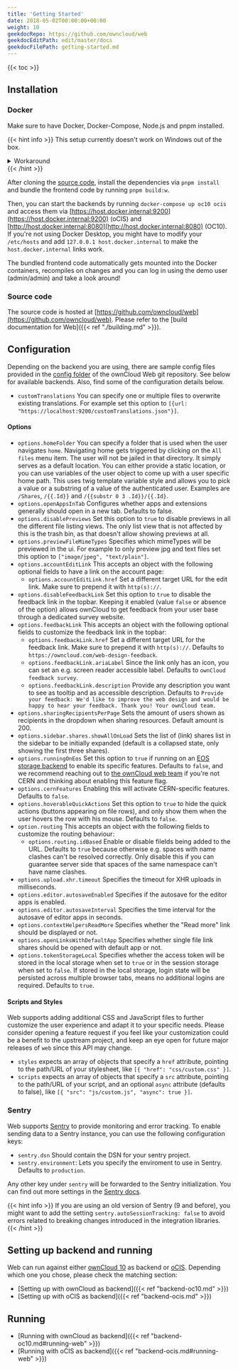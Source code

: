 ```yaml
---
title: 'Getting Started'
date: 2018-05-02T00:00:00+00:00
weight: 10
geekdocRepo: https://github.com/owncloud/web
geekdocEditPath: edit/master/docs
geekdocFilePath: getting-started.md
---
```


{{< toc >}}

## Installation

### Docker

Make sure to have Docker, Docker-Compose, Node.js and pnpm installed.

{{< hint info >}}
This setup currently doesn't work on Windows out of the box.

<details>
  <summary>Workaround</summary>
  One of our contributors has opened a PR to a dependency that prevents us from successfully bundling the frontend.
  Feel free to check out [his changes](https://github.com/egoist/rollup-plugin-postcss/pull/384) and build them locally if you absolutely want to work on Windows.
</details>
{{< /hint >}}

After cloning the [source code](https://github.com/owncloud/web), install the dependencies via `pnpm install` and bundle the frontend code by running `pnpm build:w`.

Then, you can start the backends by running `docker-compose up oc10 ocis` and access them via [https://host.docker.internal:9200](https://host.docker.internal:9200) (oCIS) and [http://host.docker.internal:8080](http://host.docker.internal:8080) (OC10). If you're not using Docker Desktop, you might have to modify your `/etc/hosts` and add `127.0.0.1 host.docker.internal` to make the `host.docker.internal` links work.

The bundled frontend code automatically gets mounted into the Docker containers, recompiles on changes and you can log in using the demo user (admin/admin) and take a look around!

### Source code

The source code is hosted at [https://github.com/owncloud/web](https://github.com/owncloud/web).
Please refer to the [build documentation for Web]({{< ref "./building.md" >}}).

## Configuration

Depending on the backend you are using, there are sample config files provided in the [config folder](https://github.com/owncloud/web/tree/master/config) of the ownCloud Web git repository. See below for available backends. Also, find some of the configuration details below.

- `customTranslations` You can specify one or multiple files to overwrite existing translations. For example set this option to `[{url: "https://localhost:9200/customTranslations.json"}]`.

#### Options

- `options.homeFolder` You can specify a folder that is used when the user navigates `home`. Navigating home gets triggered by clicking on the `All files`
  menu item. The user will not be jailed in that directory. It simply serves as a default location. You can either provide a static location, or you can use
  variables of the user object to come up with a user specific home path. This uses twig template variable style and allows you to pick a value or a
  substring of a value of the authenticated user. Examples are `/Shares`, `/{{.Id}}` and `/{{substr 0 3 .Id}}/{{.Id}`.
- `options.openAppsInTab` Configures whether apps and extensions generally should open in a new tab. Defaults to false.
- `options.disablePreviews` Set this option to `true` to disable previews in all the different file listing views. The only list view that is not affected
  by this is the trash bin, as that doesn't allow showing previews at all.
- `options.previewFileMimeTypes` Specifies which mimeTypes will be previewed in the ui. For example to only preview jpg and text files set this option to `["image/jpeg", "text/plain"]`.
- `options.accountEditLink` This accepts an object with the following optional fields to have a link on the account page:
    - `options.accountEditLink.href` Set a different target URL for the edit link. Make sure to prepend it with `http(s)://`.
- `options.disableFeedbackLink` Set this option to `true` to disable the feedback link in the topbar. Keeping it enabled (value `false` or absence of the option)
  allows ownCloud to get feedback from your user base through a dedicated survey website.
- `options.feedbackLink` This accepts an object with the following optional fields to customize the feedback link in the topbar:
    - `options.feedbackLink.href` Set a different target URL for the feedback link. Make sure to prepend it with `http(s)://`. Defaults to `https://owncloud.com/web-design-feedback`.
    - `options.feedbackLink.ariaLabel` Since the link only has an icon, you can set an e.g. screen reader accessible label. Defaults to `ownCloud feedback survey`.
    - `options.feedbackLink.description` Provide any description you want to see as tooltip and as accessible description. Defaults to `Provide your feedback: We'd like to improve the web design and would be happy to hear your feedback. Thank you! Your ownCloud team.`
- `options.sharingRecipientsPerPage` Sets the amount of users shown as recipients in the dropdown when sharing resources. Default amount is 200.
- `options.sidebar.shares.showAllOnLoad` Sets the list of (link) shares list in the sidebar to be initially expanded (default is a collapsed state, only showing the first three shares).
- `options.runningOnEos` Set this option to `true` if running on an [EOS storage backend](https://eos-web.web.cern.ch/eos-web/) to enable its specific features. Defaults to `false`, and we recommend reaching out to [the ownCloud web team](https://talk.owncloud.com/channel/web) if you're not CERN and thinking about enabling this feature flag.
- `options.cernFeatures` Enabling this will activate CERN-specific features. Defaults to `false`.
- `options.hoverableQuickActions` Set this option to `true` to hide the quick actions (buttons appearing on file rows), and only show them when the user
  hovers the row with his mouse. Defaults to `false`.
- `option.routing` This accepts an object with the following fields to customize the routing behaviour:
    - `options.routing.idBased` Enable or disable fileIds being added to the URL. Defaults to `true` because otherwise e.g. spaces with name clashes can't be resolved correctly. Only disable this if you can guarantee server side that spaces of the same namespace can't have name clashes.
- `options.upload.xhr.timeout` Specifies the timeout for XHR uploads in milliseconds.
- `options.editor.autosaveEnabled` Specifies if the autosave for the editor apps is enabled.
- `options.editor.autosaveInterval` Specifies the time interval for the autosave of editor apps in seconds.
- `options.contextHelpersReadMore` Specifies whether the "Read more" link should be displayed or not.
- `options.openLinksWithDefaultApp` Specifies whether single file link shares should be opened with default app or not.
- `options.tokenStorageLocal` Specifies whether the access token will be stored in the local storage when set to `true` or in the session storage when set to `false`. If stored in the local storage, login state will be persisted across multiple browser tabs, means no additional logins are required. Defaults to `true`.

#### Scripts and Styles

Web supports adding additional CSS and JavaScript files to further customize the user experience and adapt it to your specific needs. Please consider opening a feature request if you feel like your customization could be a benefit to the upstream project, and keep an eye open for future major releases of `web` since this API may change.

- `styles` expects an array of objects that specify a `href` attribute, pointing to the path/URL of your stylesheet, like `[{ "href": "css/custom.css" }]`.
- `scripts` expects an array of objects that specify a `src` attribute, pointing to the path/URL of your script, and an optional `async` attribute (defaults to false), like `[{ "src": "js/custom.js", "async": true }]`.

### Sentry

Web supports [Sentry](https://sentry.io/welcome/) to provide monitoring and error tracking.
To enable sending data to a Sentry instance, you can use the following configuration keys:

- `sentry.dsn` Should contain the DSN for your sentry project.
- `sentry.environment`: Lets you specify the enviroment to use in Sentry. Defaults to `production`.

Any other key under `sentry` will be forwarded to the Sentry initialization. You can find out more
settings in the [Sentry docs](https://docs.sentry.io/platforms/javascript/configuration/).

{{< hint info >}}
If you are using an old version of Sentry (9 and before), you might want to add the setting `sentry.autoSessionTracking: false` to avoid errors related to breaking changes introduced in the
integration libraries.
{{< /hint >}}

## Setting up backend and running

Web can run against either [ownCloud 10](https://github.com/owncloud/core/) as backend or [oCIS](https://github.com/owncloud/ocis).
Depending which one you chose, please check the matching section:

- [Setting up with ownCloud as backend]({{< ref "backend-oc10.md" >}})
- [Setting up with oCIS as backend]({{< ref "backend-ocis.md" >}})

## Running

- [Running with ownCloud as backend]({{< ref "backend-oc10.md#running-web" >}})
- [Running with oCIS as backend]({{< ref "backend-ocis.md#running-web" >}})
